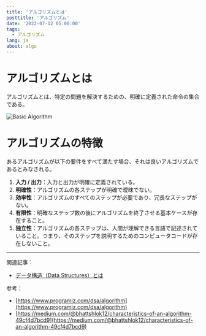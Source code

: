 ```yaml
---
title: 'アルゴリズムとは'
posttitle: 'アルゴリズム'
date: '2022-07-12 05:00:00'
tags:
  - アルゴリズム
lang: ja
about: algo
---
```


# アルゴリズムとは

アルゴリズムとは、特定の問題を解決するための、明確に定義された命令の集合である。

![Basic Algorithm](/images/posts/what-is-an-algorithm/basic-algorithm.png)

# アルゴリズムの特徴

あるアルゴリズムが以下の要件をすべて満たす場合、それは良いアルゴリズムであるとみなされる。

1. **入力 / 出力**：入力と出力が明確に定義されている。
2. **明確性**：アルゴリズムの各ステップが明確で曖昧でない。
3. **効率性**：アルゴリズムのすべてのステップが必要であり、冗長なステップがない。
4. **有限性**：明確なステップ数の後にアルゴリズムを終了させる基本ケースが存在すること。
5. **独立性**：アルゴリズムの各ステップは、人間が理解できる言語で記述されていること。つまり、そのステップを説明するためのコンピュータコードが存在しないこと。

---

関連記事：

- [データ構造（Data Structures）とは](./what-is-a-data-structure)

参考：

- [https://www.programiz.com/dsa/algorithm](https://www.programiz.com/dsa/algorithm)
- [https://medium.com/@bhattshlok12/characteristics-of-an-algorithm-49cf4d7bcd9](https://medium.com/@bhattshlok12/characteristics-of-an-algorithm-49cf4d7bcd9)
